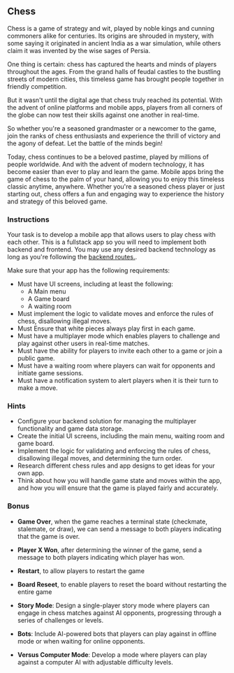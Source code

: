 ## Chess

Chess is a game of strategy and wit, played by noble kings and cunning commoners alike for centuries. Its origins are shrouded in mystery, with some saying it originated in ancient India as a war simulation, while others claim it was invented by the wise sages of Persia.

One thing is certain: chess has captured the hearts and minds of players throughout the ages. From the grand halls of feudal castles to the bustling streets of modern cities, this timeless game has brought people together in friendly competition.

But it wasn't until the digital age that chess truly reached its potential. With the advent of online platforms and mobile apps, players from all corners of the globe can now test their skills against one another in real-time.

So whether you're a seasoned grandmaster or a newcomer to the game, join the ranks of chess enthusiasts and experience the thrill of victory and the agony of defeat. Let the battle of the minds begin!

Today, chess continues to be a beloved pastime, played by millions of people worldwide. And with the advent of modern technology, it has become easier than ever to play and learn the game. Mobile apps bring the game of chess to the palm of your hand, allowing you to enjoy this timeless classic anytime, anywhere. Whether you're a seasoned chess player or just starting out, chess offers a fun and engaging way to experience the history and strategy of this beloved game.

### Instructions

Your task is to develop a mobile app that allows users to play chess with each other. This is a fullstack app so you will need to implement both backend and frontend. You may use any desired backend technology as long as you're following the [backend routes.](https://github.com/alem-01/chess).

Make sure that your app has the following requirements:

- Must have UI screens, including at least the following:
  - A Main menu
  - A Game board
  - A waiting room
- Must implement the logic to validate moves and enforce the rules of chess, disallowing illegal moves.
- Must Ensure that white pieces always play first in each game.
- Must have a multiplayer mode which enables players to challenge and play against other users in real-time matches.
- Must have the ability for players to invite each other to a game or join a public game.
- Must have a waiting room where players can wait for opponents and initiate game sessions.
- Must have a notification system to alert players when it is their turn to make a move.

### Hints

- Configure your backend solution for managing the multiplayer functionality and game data storage.
- Create the initial UI screens, including the main menu, waiting room and game board.
- Implement the logic for validating and enforcing the rules of chess, disallowing illegal moves, and determining the turn order.
- Research different chess rules and app designs to get ideas for your own app.
- Think about how you will handle game state and moves within the app, and how you will ensure that the game is played fairly and accurately.

### Bonus

- **Game Over**, when the game reaches a terminal state (checkmate, stalemate, or draw), we can send a message to both players indicating that the game is over.

- **Player X Won**, after determining the winner of the game, send a message to both players indicating which player has won.

- **Restart**, to allow players to restart the game

- **Board Reseet**, to enable players to reset the board without restarting the entire game
- **Story Mode**: Design a single-player story mode where players can engage in chess matches against AI opponents, progressing through a series of challenges or levels.
- **Bots**: Include AI-powered bots that players can play against in offline mode or when waiting for online opponents.
- **Versus Computer Mode**: Develop a mode where players can play against a computer AI with adjustable difficulty levels.
